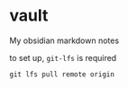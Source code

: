 # vault

My obsidian markdown notes

to set up, `git-lfs` is required

```
git lfs pull remote origin
```
